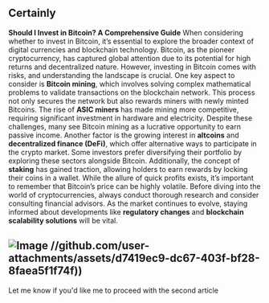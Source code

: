 Certainly
---
**Should I Invest in Bitcoin? A Comprehensive Guide**
When considering whether to invest in Bitcoin, it’s essential to explore the broader context of digital currencies and blockchain technology. Bitcoin, as the pioneer cryptocurrency, has captured global attention due to its potential for high returns and decentralized nature. However, investing in Bitcoin comes with risks, and understanding the landscape is crucial.
One key aspect to consider is **Bitcoin mining**, which involves solving complex mathematical problems to validate transactions on the blockchain network. This process not only secures the network but also rewards miners with newly minted Bitcoins. The rise of **ASIC miners** has made mining more competitive, requiring significant investment in hardware and electricity. Despite these challenges, many see Bitcoin mining as a lucrative opportunity to earn passive income.
Another factor is the growing interest in **altcoins** and **decentralized finance (DeFi)**, which offer alternative ways to participate in the crypto market. Some investors prefer diversifying their portfolio by exploring these sectors alongside Bitcoin. Additionally, the concept of **staking** has gained traction, allowing holders to earn rewards by locking their coins in a wallet.
While the allure of quick profits exists, it’s important to remember that Bitcoin’s price can be highly volatile. Before diving into the world of cryptocurrencies, always conduct thorough research and consider consulting financial advisors. As the market continues to evolve, staying informed about developments like **regulatory changes** and **blockchain scalability solutions** will be vital.

![Image](https://github.com/user-attachments/assets/d7419ec9-dc67-403f-bf28-8faea5f1f74f)
 //github.com/user-attachments/assets/d7419ec9-dc67-403f-bf28-8faea5f1f74f))
---
Let me know if you'd like me to proceed with the second article

